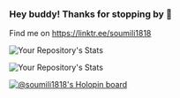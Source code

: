 ### Hey buddy! Thanks for stopping by 👋
Find me on
https://linktr.ee/soumili1818



![Your Repository's Stats](https://github-readme-stats.vercel.app/api?username=soumili1818&show_icons=true)

![Your Repository's Stats](https://github-readme-stats.vercel.app/api/top-langs/?username=soumili1818&theme=blue-green)

[![@soumili1818's Holopin board](https://holopin.me/soumili1818)](https://holopin.io/@soumili1818)



<!--
**Soumili1818/Soumili1818** is a ✨ _special_ ✨ repository because its `README.md` (this file) appears on your GitHub profile.

Here are some ideas to get you started:

- 🔭 I’m currently working on ...
- 🌱 I’m currently learning ...
- 👯 I’m looking to collaborate on ...
- 🤔 I’m looking for help with ...
- 💬 Ask me about ...
- 📫 How to reach me: ...
- 😄 Pronouns: ...
- ⚡ Fun fact: ...
-->
